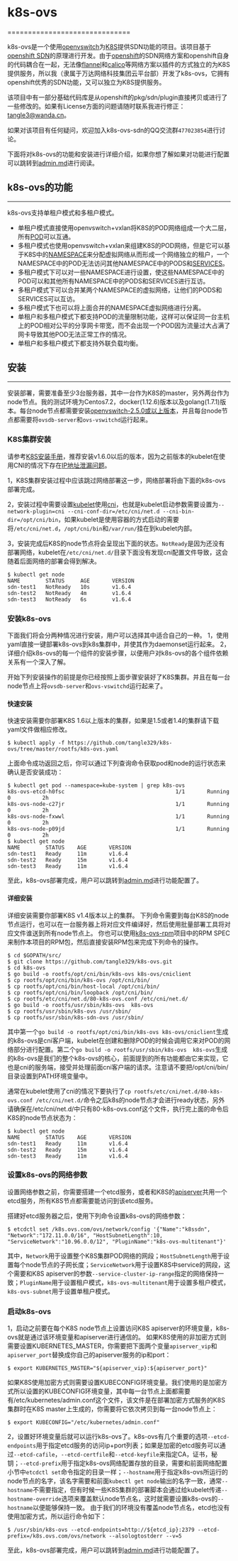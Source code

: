 # k8s-ovs
==============================

k8s-ovs是一个使用[openvswitch](http://openvswitch.org/)为[K8S](https://kubernetes.io/)提供SDN功能的项目。该项目基于[openshift SDN](https://docs.openshift.org/latest/architecture/additional_concepts/sdn.html)的原理进行开发。由于[openshift](https://github.com/openshift/origin)的SDN网络方案和openshift自身的代码耦合在一起，无法像[flannel](https://github.com/coreos/flannel)和[calico](https://github.com/projectcalico/calico)等网络方案以插件的方式独立的为K8S提供服务，所以我（隶属于万达网络科技集团云平台部）开发了k8s-ovs，它拥有openshift优秀的SDN功能，又可以独立为K8S提供服务。

该项目中有一部分基础代码库是从openshift的pkg/sdn/plugin直接拷贝或进行了一些修改的。如果有License方面的问题请随时联系我进行修正：tangle3@wanda.cn。

如果对该项目有任何疑问，欢迎加入k8s-ovs-sdn的QQ交流群`477023854`进行讨论。

下面将对k8s-ovs的功能和安装进行详细介绍，如果你想了解如果对功能进行配置可以跳转到[admin.md](https://github.com/tangle329/k8s-ovs/blob/master/admin.md)进行阅读。

## k8s-ovs的功能
---------------

k8s-ovs支持单租户模式和多租户模式。

* 单租户模式直接使用openvswitch+vxlan将K8S的POD网络组成一个大二层，所有[POD](https://kubernetes.io/docs/concepts/workloads/pods/pod-overview/)可以互通。
* 多租户模式也使用openvswitch+vxlan来组建K8S的POD网络，但是它可以基于K8S中的[NAMESPACE](https://kubernetes.io/docs/concepts/overview/working-with-objects/namespaces/)来分配虚拟网络从而形成一个网络独立的租户，一个NAMESPACE中的POD无法访问其他NAMESPACE中的PODS和[SERVICES](https://kubernetes.io/docs/concepts/services-networking/service/)。
* 多租户模式下可以对一些NAMESPACE进行设置，使这些NAMESPACE中的POD可以和其他所有NAMESPACE中的PODS和SERVICES进行互访。
* 多租户模式下可以合并某两个NAMESPACE的虚拟网络，让他们的PODS和SERVICES可以互访。
* 多租户模式下也可以将上面合并的NAMESPACE虚拟网络进行分离。
* 单租户和多租户模式下都支持POD的流量限制功能，这样可以保证同一台主机上的POD相对公平的分享网卡带宽，而不会出现一个POD因为流量过大占满了网卡导致其他POD无法正常工作的情况。
* 单租户和多租户模式下都支持外联负载均衡。

## 安装
---------------

安装部署，需要准备至少3台服务器，其中一台作为K8S的master，另外两台作为node节点。我的测试环境为Centos7.2，docker(1.12.6)版本以及golang(1.7.1)版本。每台node节点都需要安装[openvswitch-2.5.0或以上版本](https://github.com/openvswitch/ovs/archive/v2.5.2.tar.gz)，并且每台node节点都需要将`ovsdb-server`和`ovs-vswitchd`运行起来。

### K8S集群安装

请参考[K8S安装手册](https://kubernetes.io/docs/setup/pick-right-solution/)，推荐安装v1.6.0以后的版本，因为之前版本的kubelet在使用CNI的情况下存在[IP地址泄漏问题](https://github.com/kubernetes/kubernetes/pull/37036)。

1，K8S集群安装过程中应该跳过网络部署这一步，网络部署将由下面的k8s-ovs部署完成。

2，安装过程中需要设置[kubelet](https://kubernetes.io/docs/concepts/overview/components/#kubelet)使用[cni](https://github.com/containernetworking/cni)，也就是kubelet启动参数需要设置为`--network-plugin=cni --cni-conf-dir=/etc/cni/net.d --cni-bin-dir=/opt/cni/bin`，如果kubelet是使用容器的方式启动的需要将`/etc/cni/net.d`，`/opt/cni/bin`和`/var/run/`挂在到kubelet内部。

3，安装完成后K8S的node节点将会呈现出下面的状态。`NotReady`是因为还没有部署网络，kubelet在`/etc/cni/net.d/`目录下面没有发现cni配置文件导致，这会随着后面网络的部署会得到解决。

```
$ kubectl get node
NAME        STATUS     AGE       VERSION
sdn-test1   NotReady   10s       v1.6.4
sdn-test2   NotReady   4m        v1.6.4
sdn-test3   NotReady   6s        v1.6.4
```

### 安装k8s-ovs
下面我们将会分两种情况进行安装，用户可以选择其中适合自己的一种。
1，使用yaml直接一键部署k8s-ovs到k8s集群中，并使其作为daemonset运行起来。
2，详细介绍k8s-ovs的每一个组件的安装步骤，以便用户对k8s-ovs的各个组件依赖关系有一个深入了解。

开始下列安装操作的前提是你已经按照上面步骤安装好了K8S集群。并且在每一台node节点上将`ovsdb-server`和`ovs-vswitchd`运行起来了。

#### 快速安装
快速安装需要你部署K8S 1.6以上版本的集群，如果是1.5或者1.4的集群请下载yaml文件做相应修改。

```
$ kubectl apply -f https://github.com/tangle329/k8s-ovs/tree/master/rootfs/k8s-ovs.yaml
```

上面命令成功返回之后，你可以通过下列查询命令获取pod和node的运行状态来确认是否安装成功：

```
$ kubectl get pod --namespace=kube-system | grep k8s-ovs
k8s-ovs-etcd-h0fsc                                   1/1       Running   0          2h
k8s-ovs-node-c27jr                                   1/1       Running   0          2h
k8s-ovs-node-fxwwl                                   1/1       Running   0          2h
k8s-ovs-node-p09jd                                   1/1       Running   0          2h
$ kubectl get node
NAME        STATUS    AGE       VERSION
sdn-test1   Ready     11m       v1.6.4
sdn-test2   Ready     15m       v1.6.4
sdn-test3   Ready     11m       v1.6.4
```

至此，k8s-ovs部署完成，用户可以跳转到[admin.md](https://github.com/tangle329/k8s-ovs/blob/master/admin.md)进行功能配置了。

#### 详细安装

详细安装需要你部署K8S v1.4版本以上的集群。
下列命令需要到每台K8S的node节点运行，也可以在一台服务器上将对应文件编译好，然后使用批量部署工具将对应文件谁送到所有node节点上。
你也可以使用[k8s-ovs-rpm](https://github.com/tangle329/k8s-ovs-rpm)项目中的RPM SPEC来制作本项目的RPM包，然后直接安装RPM包来完成下列命令的操作。

```
$ cd $GOPATH/src/
$ git clone https://github.com/tangle329/k8s-ovs.git
$ cd k8s-ovs
$ go build -o rootfs/opt/cni/bin/k8s-ovs k8s-ovs/cniclient
$ cp rootfs/opt/cni/bin/k8s-ovs /opt/cni/bin/
$ cp rootfs/opt/cni/bin/host-local /opt/cni/bin/
$ cp rootfs/opt/cni/bin/loopback /opt/cni/bin/
$ cp rootfs/etc/cni/net.d/80-k8s-ovs.conf /etc/cni/net.d/
$ go build -o rootfs/usr/sbin/k8s-ovs  k8s-ovs
$ cp rootfs/usr/sbin/k8s-ovs /usr/sbin/
$ cp rootfs/usr/sbin/k8s-sdn-ovs /usr/sbin/
```

其中第一个`go build -o rootfs/opt/cni/bin/k8s-ovs k8s-ovs/cniclient`生成的k8s-ovs是cni客户端，kubelet在创建和删除POD的时候会调用它来对POD的网络部分进行配置。第二个`go build -o rootfs/usr/sbin/k8s-ovs  k8s-ovs`生成的k8s-ovs是我们的整个k8s-ovs的核心，前面提到的所有功能都由它来实现，它也是cni的服务端，接受并处理前面cni客户端的请求。注意请不要把/opt/cni/bin/目录设置到PATH环境变量中。

通常在kubelet使用了cni的情况下要执行了`cp rootfs/etc/cni/net.d/80-k8s-ovs.conf /etc/cni/net.d/`命令之后k8s的node节点才会进行ready状态，另外请确保在/etc/cni/net.d/中只有80-k8s-ovs.conf这个文件，执行完上面的命令后K8S的node节点状态为：

```
$ kubectl get node
NAME        STATUS    AGE       VERSION
sdn-test1   Ready     11m       v1.6.4
sdn-test2   Ready     15m       v1.6.4
sdn-test3   Ready     11m       v1.6.4
```

### 设置k8s-ovs的网络参数

设置网络参数之前，你需要搭建一个etcd服务，或者和K8S的[apiserver](https://kubernetes.io/docs/concepts/overview/components/#kube-apiserver)共用一个etcd服务，所有K8S节点都需要能访问到该etcd服务。

搭建好etcd服务器之后，使用下列命令设置k8s-ovs的网络参数：

```
$ etcdctl set /k8s.ovs.com/ovs/network/config '{"Name":"k8ssdn", "Network":"172.11.0.0/16", "HostSubnetLength":10, "ServiceNetwork":"10.96.0.0/12", "PluginName":"k8s-ovs-multitenant"}'
```

其中，`Network`用于设置整个K8S集群POD网络的网段；`HostSubnetLength`用于设置每个node节点的子网长度；`ServiceNetwork`用于设置K8S中service的网段，这个需要和K8S apiserver的参数`--service-cluster-ip-range`指定的网络保持一致；`PluginName`用于设置租户模式，`k8s-ovs-multitenant`用于设置多租户模式，`k8s-ovs-subnet`用于设置单租户模式。

### 启动k8s-ovs

1，启动之前要在每个K8S node节点上设置访问K8S apiserver的环境变量，k8s-ovs就是通过该环境变量和apiserver进行通信的。
如果K8S使用的非加密方式则需要设置KUBERNETES_MASTER，你需要把下面两个变量`apiserver_vip`和`apiserver_port`替换成你自己的apiserver服务的ip和port：

```
$ export KUBERNETES_MASTER="${apiserver_vip}:${apiserver_port}"
```

如果K8S使用加密方式则需要设置KUBECONFIG环境变量。我们使用的是加密方式所以设置的KUBECONFIG环境变量，其中每一台节点上面都需要有/etc/kubernetes/admin.conf这个文件，该文件是在部署加密方式服务的K8S集群时在K8S master上生成的，你需要将它依次拷贝到每一台node节点上：

```
$ export KUBECONFIG="/etc/kubernetes/admin.conf"
```

2，设置好环境变量后就可以运行k8s-ovs了。k8s-ovs有几个重要的选项`--etcd-endpoints`用于指定etcd服务的访问ip+port列表；如果是加密的etcd服务可以通过`--etcd-cafile`，`--etcd-certfile`和`--etcd-keyfile`来指定CA，证书，秘钥；`--etcd-prefix`用于指定k8s-ovs网络配置存放的目录，需要和前面网络配置小节中`etcdctl set`命令指定的目录一样；`--hostname`用于指定k8s-ovs所运行的node节点的名字，该名字需要和前面`kubectl get node`输出的名字一致，通常`--hostname`不需要指定，但有时候一些K8S集群的部署脚本会通过给kubelet传递`--hostname-override`选项来覆盖默认node节点名，这时就需要设置k8s-ovs的`--hostname`以便能够保持一致。
由于我们的环境没有覆盖node节点名，etcd也没有使用加密方式，所以运行命令如下：

```
$ /usr/sbin/k8s-ovs --etcd-endpoints=http://${etcd_ip}:2379 --etcd-prefix=/k8s.ovs.com/ovs/network --alsologtostderr --v=5
```

至此，k8s-ovs部署完成，用户可以跳转到[admin.md](https://github.com/tangle329/k8s-ovs/blob/master/admin.md)进行功能配置了。
